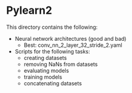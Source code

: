 Pylearn2
========

This directory contains the following:

- Neural network architectures (good and bad)
  - Best: conv\_nn\_2\_layer\_32\_stride\_2.yaml
- Scripts for the following tasks:
  - creating datasets
  - removing NaNs from datasets
  - evaluating models
  - training models
  - concatenating datasets
